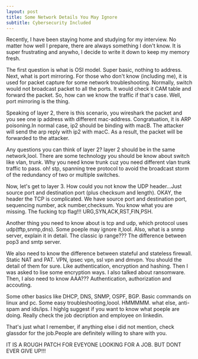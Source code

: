 ```yaml
---
layout: post
title: Some Network Details You May Ignore
subtitle: Cybersecurity Included
---
```


Recently, I have been staying home and studying for my interview. No matter how well I prepare, there are always something I don't know. It is super frustrating and anywho, I decide to write it down to keep my memory fresh.

The first question is what is OSI model. Super basic, nothing to address. Next, what is port mirroring. For those who don't know (including me), it is used for packet capture for some network troubleshooting. Normally, switch would not broadcast packet to all the ports. It would check it CAM table and forward the packet. So, how can we know the traffic if that's case. Well, port mirroring is the thing.

Speaking of layer 2, there is this scenario, you wireshark the packet and you see one ip address with different mac-address. Congratuation, it is ARP poisoning.In normal case, ip2 should be binding with macB. The attacker will send the arp reply with ip2 with macC. As a result, the packet will be forwarded to the attacker. 

Any questions you can think of layer 2? layer 2 should be in the same network,lool. There are some technology you should be know about switch like vlan, trunk.
Why you need know trunk cuz you need different vlan trunk traffic to pass. oh! stp, spanning tree protocol to avoid the broadcast storm of the redundancy of two or multiple switches.

Now, let's get to layer 3. How could you not know the UDP header...Just source port and destination port (plus checksum and length). OKAY, the header the TCP is complicated. We have source port and destination port, sequencing number, ack number,checksum. You know what you are missing. The fucking tcp flag!!! URG,SYN,ACK,RST,FIN,PSH.

Another thing you need to know about is tcp and udp, which protocol uses udp(tftp,snmp,dns). Some poeple may ignore it,lool. Also, what is a snmp server, explain it in detail. The classic ip range??? The difference between pop3 and smtp server.

We also need to know the difference between stateful and stateless firewall. Static NAT and PAT. VPN, ipsec vpn, ssl vpn and dmvpn. You should the detail of them for sure. Like authentication, encryption and hashing. Then I was asked to lise some encryption ways. I also talked about ransomware. Then, I also need to know AAA??? Authentication, authorization and accouting.

Some other basics like DHCP, DNS, SNMP, OSPF, BGP. Basic commands on linux and pc. Some easy troubleshooting,loool. HMMMMM. what else, anti-spam and ids/ips. I highlg suggest if you want to know what poeple are doing. Really check the job decription and employee on linkedin. 

That's just what I remember, if anything else i did not mention, check glassdor for the job.People are definitely willing to share with you. 

IT IS A ROUGH PATCH FOR EVEYONE LOOKING FOR A JOB. BUT DONT EVER GIVE UP!!!
